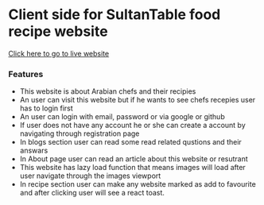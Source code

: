 # Client side for SultanTable food recipe website
[Click here to go to live website](https://b7a10-sultantable.web.app/)

### Features

- This website is about Arabian chefs and their recipies
- An user can visit this website but if he wants to see chefs recepies user has to login first
- An user can login with email, password or via google or github
- If user does not have any account he or she can create a account by navigating through registration page
- In blogs section user can read some read related qustions and their answars
- In About page user can read an article about this website or resutrant
- This website has lazy load function that means images will load after user navigate through the images viewport
- In recipe section user can make any website marked as add to favourite and after clicking user will see a react toast.